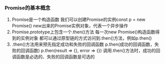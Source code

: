 ### Promise的基本概念
1. Promise是一个构造函数
我们可以创建Promise的实例const p = new Promise()
new出来的Promise实例对象，代表一个异步操作
2. Promise.prototype上包含一个.then()方法
每一次new Promise()构造函数得到的实例对象
都可以通过原型链的方式访问到.then()方法，例如p.then()
3. .then()方法用来预先指定成功和失败的回调函数
p.then(成功的回调函数，失败的回调函数)
p.then(result => {}, error => {})
调用.then()方法时，成功的回调函数是必选的、失败的回调函数是可选的